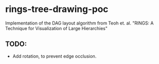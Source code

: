 # rings-tree-drawing-poc
Implementation of the DAG layout algorithm from Teoh et. al. "RINGS: A Technique for Visualization of Large Hierarchies"

## TODO:
* Add rotation, to prevent edge occlusion.
